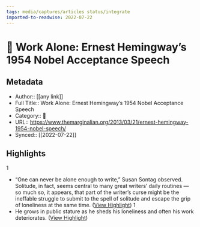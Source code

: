 ```yaml
---
tags: media/captures/articles status/integrate
imported-to-readwise: 2022-07-22
---
```

# 📰 Work Alone: Ernest Hemingway’s 1954 Nobel Acceptance Speech

## Metadata
- Author:: [[any link]]
- Full Title:: Work Alone: Ernest Hemingway’s 1954 Nobel Acceptance Speech
- Category:: 📰
- URL:: https://www.themarginalian.org/2013/03/21/ernest-hemingway-1954-nobel-speech/
- Synced:: [[2022-07-22]]

## Highlights
1
- “One can never be alone enough to write,” Susan Sontag observed. Solitude, in fact, seems central to many great writers’ daily routines — so much so, it appears, that part of the writer’s curse might be the ineffable struggle to submit to the spell of solitude and escape the grip of loneliness at the same time. ([View Highlight](https://instapaper.com/read/1523620177/20148253))
1
- He grows in public stature as he sheds his loneliness and often his work deteriorates. ([View Highlight](https://instapaper.com/read/1523620177/20148267))
